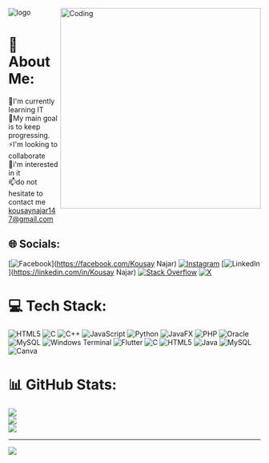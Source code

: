  ![logo](https://1.bp.blogspot.com/-7A4WynwLsMw/XbBpCXG8fHI/AAAAAAAAMt4/uOa1bpLskYgrwGbllhSu2SDj_Mig8SXJQCLcBGAsYHQ/s1600/2000_600px.gif)
<img align="right" alt="Coding" width="400" src="https://github.com/kousay11/kousay11/assets/131978549/c5151cd7-4ae4-4e61-b3f8-36d6240e18fe">

# 💫 About Me:
🔭I'm currently learning IT <br>🌱My main goal is to keep progressing.<br>⚡I'm looking to collaborate<br>💬i'm interested in it <br>📫do not hesitate to contact me kousaynajar147@gmail.com


## 🌐 Socials:
[![Facebook](https://img.shields.io/badge/Facebook-%231877F2.svg?logo=Facebook&logoColor=white)](https://facebook.com/Kousay Najar) [![Instagram](https://img.shields.io/badge/Instagram-%23E4405F.svg?logo=Instagram&logoColor=white)](https://instagram.com/@kousaynajar) [![LinkedIn](https://img.shields.io/badge/LinkedIn-%230077B5.svg?logo=linkedin&logoColor=white)](https://linkedin.com/in/Kousay Najar) [![Stack Overflow](https://img.shields.io/badge/-Stackoverflow-FE7A16?logo=stack-overflow&logoColor=white)](https://stackoverflow.com/users/19687087) [![X](https://img.shields.io/badge/X-black.svg?logo=X&logoColor=white)](https://x.com/@KousayN2122003) 

# 💻 Tech Stack:
![HTML5](https://img.shields.io/badge/html5-%23E34F26.svg?style=for-the-badge&logo=html5&logoColor=white) ![C](https://img.shields.io/badge/c-%2300599C.svg?style=for-the-badge&logo=c&logoColor=white) ![C++](https://img.shields.io/badge/c++-%2300599C.svg?style=for-the-badge&logo=c%2B%2B&logoColor=white) ![JavaScript](https://img.shields.io/badge/javascript-%23323330.svg?style=for-the-badge&logo=javascript&logoColor=%23F7DF1E) ![Python](https://img.shields.io/badge/python-3670A0?style=for-the-badge&logo=python&logoColor=ffdd54) ![JavaFX](https://img.shields.io/badge/javafx-%23FF0000.svg?style=for-the-badge&logo=javafx&logoColor=white) ![PHP](https://img.shields.io/badge/php-%23777BB4.svg?style=for-the-badge&logo=php&logoColor=white) ![Oracle](https://img.shields.io/badge/Oracle-F80000?style=for-the-badge&logo=oracle&logoColor=white) ![MySQL](https://img.shields.io/badge/mysql-4479A1.svg?style=for-the-badge&logo=mysql&logoColor=white) ![Windows Terminal](https://img.shields.io/badge/Windows%20Terminal-%234D4D4D.svg?style=for-the-badge&logo=windows-terminal&logoColor=white) ![Flutter](https://img.shields.io/badge/Flutter-%2302569B.svg?style=for-the-badge&logo=Flutter&logoColor=white) ![C](https://img.shields.io/badge/c-%2300599C.svg?style=for-the-badge&logo=c&logoColor=white) ![HTML5](https://img.shields.io/badge/html5-%23E34F26.svg?style=for-the-badge&logo=html5&logoColor=white) ![Java](https://img.shields.io/badge/java-%23ED8B00.svg?style=for-the-badge&logo=openjdk&logoColor=white) ![MySQL](https://img.shields.io/badge/mysql-4479A1.svg?style=for-the-badge&logo=mysql&logoColor=white) ![Canva](https://img.shields.io/badge/Canva-%2300C4CC.svg?style=for-the-badge&logo=Canva&logoColor=white)
# 📊 GitHub Stats:
![](https://github-readme-stats.vercel.app/api?username=kousay11&theme=dark&hide_border=false&include_all_commits=false&count_private=true)<br/>
![](https://github-readme-streak-stats.herokuapp.com/?user=kousay11&theme=dark&hide_border=false)<br/>
![](https://github-readme-stats.vercel.app/api/top-langs/?username=kousay11&theme=dark&hide_border=false&include_all_commits=false&count_private=true&layout=compact)

---
[![](https://visitcount.itsvg.in/api?id=kousay11&icon=7&color=12)](https://visitcount.itsvg.in)

<!-- Proudly created with GPRM ( https://gprm.itsvg.in ) -->
